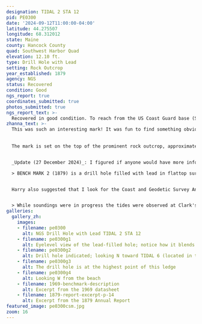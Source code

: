 ```yaml
---
designation: TIDAL 2 STA 12
pid: PE0300
date: '2024-09-12T11:00:00-04:00'
latitude: 44.275507
longitude: 68.312012
state: Maine
county: Hancock County
quad: Southwest Harbor Quad
elevation: 12.10 ft.
type: Drill Hole with Lead
setting: Rock Outcrop
year_established: 1879
agency: NGS
status: Recovered
condition: Good
ngs_report: true
coordinates_submitted: true
photos_submitted: true
ngs_report_text: >-
  Recovered in good condition. To reach from the US Coast Guard base (Southwest Harbor Sector Field Office) at the south end of Clark Point Road, take the driveway marked 8 Crows Nest on the east side of the fence about 200 ft (61.0 m) southerly along the east side of the Coast Guard buildings to the house at the south end.  Obtain permission to enter the property and beach south of the house, and proceed south and east around the house to the end of the fence and concrete retaining wall.  Descend to the beach. The mark is set in the top of a prominent outcropping ledge, about 15 feet southeast of TIDAL 6 STA 12 (PE0299). The mark is difficult to spot as it mimics the color, texture, and shape of lichen covering the rock outcrop.
zhanna_text: >-
  This was such an interesting mark! It was fun to find something obviously old (and to actually know what it was) and to find one that surveyor JRO—who has done so much excellent recovery work in the area—didn't find. I will admit, it took me a few minutes. Given the description, it wasn't clear what I was searching for or what it would look like. But the only likely location was the large ledge southeast of TIDAL 6, where JRO suspected that TIDAL 2 would be set. He was correct about that. There is so much gray and white lichen on this outcrop that the white-oxidized lead slug blends in and hides quite easily. It took me two passes over the outcrop to notice it, and even then, I wasn't sure until I got down close to the mark and noticed the "X" cut in the center and the punch mark that I was sure I'd found a survey mark.
  
  
  The mark is set on the top of the prominent rock outcrop, approximately 15 feet southeast of TIDAL 6. It is, as described, lead poured into a drill hole, with a punch mark and an "X" cut into the middle of it.


  _Update (27 December 2024)_: I figured if anyone would have more information about the history of this mark, it would be Harry Nelson. As usual, he didn't disappoint! He sent me a different [datasheet for this tidal station](/assets/docs/publications/20-Southwest-Harbor-Clark-Point-Mount-Desert-Island.pdf) that includes the monumentation date of TIDAL 2, which is 1879! The complete description is:

  > BENCH MARK 2 (1879) is a drill hole filled with lead in flattop surface of ledge of rock that extends about 15 feet out into the water, 24½ feet east of northeast (shore) end of U.S. Coast Guard Depot. Elevation: 17.66 feet above mean low water.


  Harry also suggested that I look for the Coast and Geodetic Survey Annual Reports for the years around 1879, which I found easily at [NOAA Library's Coast and Geodetic Survey Heritage Collections: Annual Reports]( https://library.noaa.gov/coast-geodetic-survey/annual-reports). The full [1879 report](/assets/docs/publications/c-gs-report-1879.pdf) is fascinating, and it does indeed mention the tidal station, although it does not directly include a description:


  > While soundings were in progress the tides were observed at Clark's Wharf, South West Harbor, Mount Desert Island. A bench-mark was established, and a description of its position has been filed with the hydrographic records. 
galleries:
  gallery_zh:
    images:
    - filename: pe0300
      alt: NGS Drill Hole with Lead TIDAL 2 STA 12 
    - filename: pe0300g1
      alt: Eyelevel view of the lead-filled hole; notice how it blends in with the surroundings     
    - filename: pe0300g2
      alt: Drill hole indicated; looking N toward TIDAL 6 (located in the corner of the seawall) 
    - filename: pe0300g3
      alt: The drill hole is at the highest point of this ledge    
    - filename: pe0300g4
      alt: Looking W from the beach  
    - filename: 1969-benchmark-description
      alt: Excerpt from the 1969 datasheet       
    - filename: 1879-report-excerpt-p-14
      alt: Excerpt from the 1879 Annual Report
featured_image: pe0300csm.jpg
zoom: 16     
---
```


